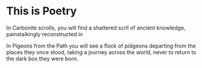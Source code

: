 # This is Poetry
In Carbonite scrolls, you will find a shattered scrll of ancient knowledge, painstaikingly reconstructed in 


In Pigeons from the Path you will see a flock of pidgeons departing from the places they once stood, taking a journey across the world, never to return to the dark box they were born. 
<!--stackedit_data:
eyJoaXN0b3J5IjpbMjY1MTQxNDExLC0yNjgzODU2MzddfQ==
-->